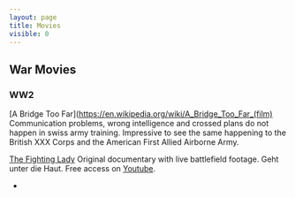 ```yaml
---
layout: page
title: Movies
visible: 0
---
```


## War Movies
### WW2

[A Bridge Too Far](https://en.wikipedia.org/wiki/A_Bridge_Too_Far_(film)
Communication problems, wrong intelligence and crossed plans do not happen in swiss army training. Impressive to see the same happening to the British XXX Corps and the American First Allied Airborne Army.

[The Fighting Lady](https://en.wikipedia.org/wiki/The_Fighting_Lady)
Original documentary with live battlefield footage. Geht unter die Haut. Free access on [Youtube](https://www.youtube.com/watch?v=B5JbXRDOP60).

-
